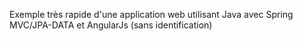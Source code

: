 Exemple très rapide d'une application web utilisant Java avec Spring MVC/JPA-DATA et AngularJs (sans identification)